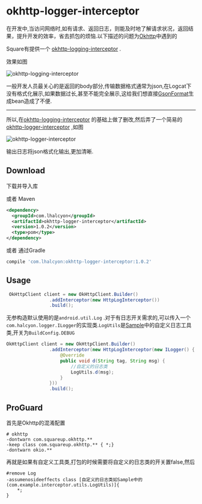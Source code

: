# okhttp-logger-interceptor

在开发中,当访问网络时,如有请求、返回日志，则能及时地了解请求状况，返回结果，提升开发的效率，省去抓包的烦恼.以下描述的问题为[Okhttp](https://github.com/square/okhttp)中遇到的

Square有提供一个 [okhttp-logging-interceptor](https://github.com/square/okhttp/tree/master/okhttp-logging-interceptor) . 

效果如图

![okhttp-logging-interceptor](https://github.com/lhalcyon/okhttp-logger-interceptor/raw/master/screenshots/okhttp-logging-interceptor.png)

一般开发人员最关心的是返回的body部分,传输数据格式通常为json,在Logcat下没有格式化展示,如果数据过长,甚至不能完全展示,这给我们想直接[GsonFormat](https://plugins.jetbrains.com/plugin/7654?pr=idea)生成bean造成了不便.

---

所以,在[okhttp-logging-interceptor](https://github.com/square/okhttp/tree/master/okhttp-logging-interceptor) 的基础上做了删改,然后弄了一个简易的 [okhttp-logger-interceptor](https://github.com/lhalcyon/okhttp-logger-interceptor) ,如图

![okhttp-logger-interceptor](https://github.com/lhalcyon/okhttp-logger-interceptor/raw/master/screenshots/okhttp-logger-interceptor.png)

输出日志将json格式化输出,更加清晰.



## Download

下载并导入库  

或者 Maven

```xml
<dependency>
  <groupId>com.lhalcyon</groupId>
  <artifactId>okhttp-logger-interceptor</artifactId>
  <version>1.0.2</version>
  <type>pom</type>
</dependency> 
```

或者 通过Gradle

```groovy
compile 'com.lhalcyon:okhttp-logger-interceptor:1.0.2'
```



## Usage

```java
 OkHttpClient client = new OkHttpClient.Builder()
                .addInterceptor(new HttpLogInterceptor()) 
                .build();
```

无参构造默认使用的是`android.util.Log` .对于有日志开关需求的,可以传入一个`com.halcyon.logger.ILogger`的实现类.`LogUtils`是[Sample](https://github.com/lhalcyon/okhttp-logger-interceptor/tree/master/sample)中的自定义日志工具类,开关为`BuildConfig.DEBUG`

```java
OkHttpClient client = new OkHttpClient.Builder()
                .addInterceptor(new HttpLogInterceptor(new ILogger() {
                    @Override
                    public void d(String tag, String msg) {
                        //自定义的日志类
                        LogUtils.d(msg);
                    }
                }))
                .build();
```

## ProGuard

首先是Okhttp的混淆配置

```
# okhttp
-dontwarn com.squareup.okhttp.**
-keep class com.squareup.okhttp.** { *;}
-dontwarn okio.**
```

再就是如果有自定义工具类,打包的时候需要将自定义的日志类的开关置false,然后

```
#remove Log
-assumenosideeffects class [自定义的日志类如Sample中的(com.example.interceptor.utils.LogUtils)]{
    *;
}
```

